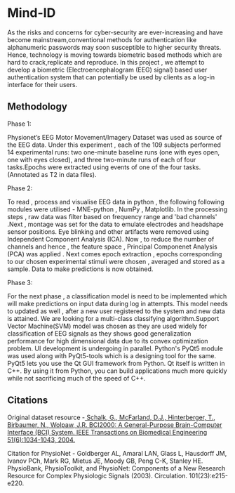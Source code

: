# Mind-ID
As the risks and concerns for cyber-security are ever-increasing and have become mainstream,conventional methods for authentication like alphanumeric passwords may soon susceptible to
higher security threats. Hence, technology is moving towards biometric based methods which are hard to crack,replicate and reproduce.
In this project , we attempt to develop a biometric (Electroencephalogram (EEG) signal) based user authentication system that can potentially be used by clients as a
log-in interface for their users.

## Methodology

Phase 1:

Physionet’s EEG Motor Movement/Imagery
Dataset was used as source of the EEG data.
Under this experiment , each of the 109 subjects
performed 14 experimental runs: two one-minute
baseline runs (one with eyes open, one with eyes
closed), and three two-minute runs of each of four
tasks.Epochs were extracted using events of one
of the four tasks. (Annotated as T2 in data files).

Phase 2:

To read , process and visualise EEG data in python , the following
following modules were utilised - MNE-python , NumPy , Matplotlib. In
the processing steps , raw data was filter based on frequency range
and 'bad channels' .Next , montage was set for the data to emulate
electrodes and headshape sensor positions. Eye blinking and other
artifacts were removed using Independent Component Analysis (ICA).
Now , to reduce the number of channels and hence , the feature space
, Principal Componenet Analysis (PCA) was applied .
Next comes epoch extraction , epochs corresponding to our chosen
experimental stimuli were chosen , averaged and stored as a sample.
Data to make predictions is now obtained.

Phase 3:

For the next phase , a classification model is need to be
implemented which will make predictions on input data during log
in attempts. This model needs to updated as well , after a new user
registered to the system and new data is attained. We are looking
for a multi-class classifying algorithm.Support Vector Machine(SVM)
model was chosen as they are used widely for classification of EEG
signals as they shows good generalization performance for high
dimensional data due to its convex optimization problem.
UI development is undergoing in parallel. Python's PyQt5 module
was used along with PyQt5-tools which is a designing tool for the
same. PyQt5 lets you use the Qt GUI framework from Python. Qt itself
is written in C++. By using it from Python, you can build applications
much more quickly while not sacrificing much of the speed of C++.

## Citations
Original dataset resource -[
Schalk, G., McFarland, D.J., Hinterberger, T., Birbaumer, N.,
Wolpaw, J.R. BCI2000: A General-Purpose Brain-Computer
Interface (BCI) System. IEEE Transactions on Biomedical
Engineering 51(6):1034-1043, 2004.](https://pubmed.ncbi.nlm.nih.gov/15188875/)

Citation for PhysioNet -
Goldberger AL, Amaral LAN, Glass L, Hausdorff JM, Ivanov
PCh, Mark RG, Mietus JE, Moody GB, Peng C-K, Stanley HE.
PhysioBank, PhysioToolkit, and PhysioNet: Components of a
New Research Resource for Complex Physiologic Signals
(2003). Circulation. 101(23):e215-e220.
